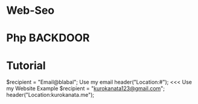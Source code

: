 # Web-Seo

# Php BACKDOOR

# Tutorial
$recipient = "Email@blabal"; Use my email
header("Location:#"); <<< Use my Website
Example
$recipient = "kurokanata123@gmail.com";
header("Location:kurokanata.me");
